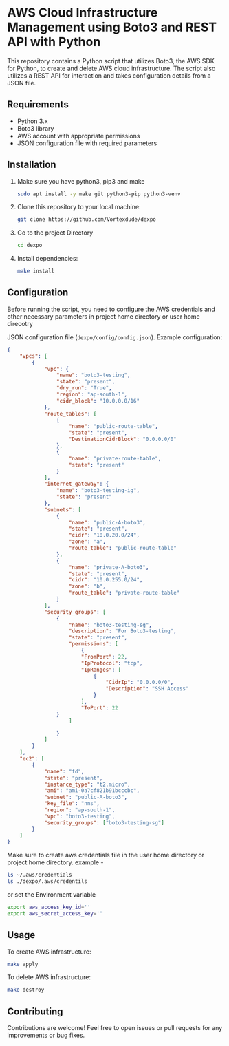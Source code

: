 # AWS Cloud Infrastructure Management using Boto3 and REST API with Python

This repository contains a Python script that utilizes Boto3, the AWS SDK for Python, to create and delete AWS cloud infrastructure. The script also utilizes a REST API for interaction and takes configuration details from a JSON file.

## Requirements

- Python 3.x
- Boto3 library
- AWS account with appropriate permissions
- JSON configuration file with required parameters

## Installation

1. Make sure you have python3, pip3 and make

   ```bash
   sudo apt install -y make git python3-pip python3-venv
   ```

2. Clone this repository to your local machine:

    ```bash
    git clone https://github.com/Vortexdude/dexpo
    ```

3. Go to the project Directory
    ``` bash
   cd dexpo
   ```

4. Install dependencies:

    ```bash
    make install 
    ```

## Configuration

Before running the script, you need to configure the AWS credentials and other necessary parameters in project home directory or user home direcotry
</br>

JSON configuration file (`dexpo/config/config.json`). Example configuration:


```json
{
    "vpcs": [
        {
            "vpc": {
                "name": "boto3-testing",
                "state": "present",
                "dry_run": "True",
                "region": "ap-south-1",
                "cidr_block": "10.0.0.0/16"
            },
            "route_tables": [
                {
                    "name": "public-route-table",
                    "state": "present",
                    "DestinationCidrBlock": "0.0.0.0/0"
                },
                {
                    "name": "private-route-table",
                    "state": "present"
                }
            ],
            "internet_gateway": {
                "name": "boto3-testing-ig",
                "state": "present"
            },
            "subnets": [
                {
                    "name": "public-A-boto3",
                    "state": "present",
                    "cidr": "10.0.20.0/24",
                    "zone": "a",
                    "route_table": "public-route-table"
                },
                {
                    "name": "private-A-boto3",
                    "state": "present",
                    "cidr": "10.0.255.0/24",
                    "zone": "b",
                    "route_table": "private-route-table"
                }
            ],
            "security_groups": [
                {
                    "name": "boto3-testing-sg",
                    "description": "For Boto3-testing",
                    "state": "present",
                    "permissions": [
                        {
                        "FromPort": 22,
                        "IpProtocol": "tcp",
                        "IpRanges": [
                            {
                                "CidrIp": "0.0.0.0/0",
                                "Description": "SSH Access"
                            }
                        ],
                        "ToPort": 22
                }
                    ]

                }
            ]
        }
    ],
    "ec2": [
        {
            "name": "fd",
            "state": "present",
            "instance_type": "t2.micro",
            "ami": "ami-0a7cf821b91bcccbc",
            "subnet": "public-A-boto3",
            "key_file": "nns",
            "region": "ap-south-1",
            "vpc": "boto3-testing",
            "security_groups": ["boto3-testing-sg"]
        }
    ]
}
```

Make sure to create aws credentials file in the user home directory or project home directory.
example - 
``` bash
ls ~/.aws/credentials
ls ./dexpo/.aws/credentils
```
or set the Environment variable

``` bash
export aws_access_key_id=''
export aws_secret_access_key=''
```

## Usage

To create AWS infrastructure:

```bash
make apply
```

To delete AWS infrastructure:

```bash
make destroy
```

## Contributing

Contributions are welcome! Feel free to open issues or pull requests for any improvements or bug fixes.
